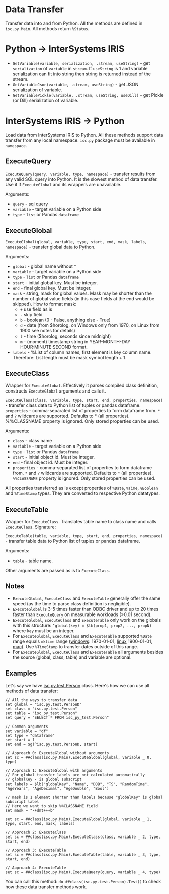 # Data Transfer

Transfer data into and from Python. All the methods are defined in `isc.py.Main`. All methods return `%Status`.

# Python -> InterSystems IRIS

- `GetVariable(variable, serialization, .stream, useString)` - get `serialization` of `variable` in `stream`. If `useString` is 1 and variable serialization can fit into string then string is returned instead of the stream.
- `GetVariableJson(variable, .stream, useString)` - get JSON serialization of variable.
- `GetVariablePickle(variable, .stream, useString, useDill)` - get Pickle (or Dill) serialization of variable.

# InterSystems IRIS -> Python

Load data from InterSystems IRIS to Python. 
All these methods support data transfer from any local namespace. `isc.py` package must be available in `namespace`.

## ExecuteQuery

`ExecuteQuery(query, variable, type, namespace)` - transfer results from any valid SQL query into Python. It is the slowest method of data transfer. Use it if `ExecuteGlobal` and its wrappers are unavailable.

Arguments:
- `query` - sql query
- `variable` - target variable on a Python side
- `type` - `list` or Pandas `dataframe`


## ExecuteGlobal

`ExecuteGlobal(global, variable, type, start, end, mask, labels, namespace)` - transfer global data to Python.

Arguments:
- `global` - global name without `^`
- `variable` - target variable on a Python side
- `type` - `list` or Pandas `dataframe`
- `start` - initial global key. Must be integer.
- `end` - final global key. Must be integer.
- `mask` - string, mask for global values. Mask may be shorter than the number of global value fields (in this case fields at the end would be skipped). How to format mask:
  -   `+` use field as is
  -   `-` skip field
  -   `b` - boolean (0 - False, anything else - True)
  -   `d` - date (from $horolog, on Windows only from 1970, on Linux from 1900 see notes for details)
  -   `t` - time ($horolog, seconds since midnight) 
  -   `m` - (moment) timestamp string in YEAR-MONTH-DAY HOUR:MINUTE:SECOND format.
- `labels` - %List of column names, first element is key column name. Therefore: List length must be mask symbol length + 1.

## ExecuteClass

Wrapper for `ExecuteGlobal`. Effectively it parses compiled class definition, constructs `ExecuteGlobal` arguments and calls it. 

`ExecuteClass(class, variable, type, start, end, properties, namespace)` - transfer class data to Python list of tuples or pandas dataframe. `properties` - comma-separated list of properties to form dataframe from. `*` and `?` wildcards are supported. Defaults to * (all properties). %%CLASSNAME property is ignored. Only stored properties can be used.

Arguments:
- `class` - class name
- `variable` - target variable on a Python side
- `type` - `list` or Pandas `dataframe`
- `start` - initial object id. Must be integer.
- `end` - final object id. Must be integer.
- `properties` - comma-separated list of properties to form dataframe from. `*` and `?` wildcards are supported. Defaults to `*` (all properties). `%%CLASSNAME` property is ignored. Only stored properties can be used.

All properties transferred as is except properties of `%Date`, `%Time`, `%Boolean` and `%TimeStamp` types. They are converted to respective Python datatypes.

## ExecuteTable

Wrapper for `ExecuteClass`. Translates table name to class name and calls `ExecuteClass`. Signature:

`ExecuteTable(table, variable, type, start, end, properties, namespace)` - transfer table data to Python list of tuples or pandas dataframe.

Arguments:
- `table` - table name.

Other arguments are passed as is to `ExecuteClass`.

## Notes 

- `ExecuteGlobal`, `ExecuteClass` and `ExecuteTable` generally offer the same speed (as the time to parse class definition is negligible).
- `ExecuteGlobal` is 3-5 times faster than ODBC driver and up to 20 times faster than `ExecuteQuery` on measurable workloads (>0.01 second).
- `ExecuteGlobal`, `ExecuteClass` and `ExecuteTable` only work on the globals with this structure: `^global(key) = $lb(prop1, prop2, ..., propN)` where `key` must be an integer.
- For `ExecuteGlobal`, `ExecuteClass` and `ExecuteTable` supported `%Date` range equals `mktime` range ([windows](https://docs.microsoft.com/en-us/cpp/c-runtime-library/reference/mktime-mktime32-mktime64?view=vs-2019): 1970-01-01, [linux](https://linux.die.net/man/3/mktime) 1900-01-01, [mac](https://developer.apple.com/library/archive/documentation/System/Conceptual/ManPages_iPhoneOS/man3/mktime.3.html)). Use `%TimeStamp` to transfer dates outside of this range.
- For `ExecuteGlobal`, `ExecuteClass` and `ExecuteTable` all arguments besides the source (global, class, table) and variable are optional.

## Examples

Let's say we have [isc.py.test.Person](https://github.com/intersystems-community/PythonGateway/blob/master/isc/py/test/Person.cls) class. Here's how we can use all methods of data transfer:

```
// All the ways to transfer data
set global = "isc.py.test.PersonD"
set class = "isc.py.test.Person"
set table = "isc_py_test.Person"
set query = "SELECT * FROM isc_py_test.Person"

// Common arguments
set variable = "df"
set type = "dataframe"
set start = 1
set end = $g(^isc.py.test.PersonD, start)

// Approach 0: ExecuteGlobal without arguments
set sc = ##class(isc.py.Main).ExecuteGlobal(global, variable _ 0, type)

// Approach 1: ExecuteGlobal with arguments	
// For global transfer labels are not calculated automatically
// globalKey - is global subscript
set labels = $lb("globalKey", "Name", "DOB", "TS", "RandomTime", "AgeYears", "AgeDecimal", "AgeDouble", "Bool")

// mask is 1 element shorter than labels because "globalKey" is global subscript label
// Here we want to skip %%CLASSNAME field
set mask = "-+dmt+++b"

set sc = ##class(isc.py.Main).ExecuteGlobal(global, variable _ 1, type, start, end, mask, labels)

// Approach 2: ExecuteClass
set sc = ##class(isc.py.Main).ExecuteClass(class, variable _ 2, type, start, end)

// Approach 3: ExecuteTable
set sc = ##class(isc.py.Main).ExecuteTable(table, variable _ 3, type, start, end)

// Approach 4: ExecuteTable
set sc = ##class(isc.py.Main).ExecuteQuery(query, variable _ 4, type)
```

You can call this method: `do ##class(isc.py.test.Person).Test()` to check how these data transfer methods work.

